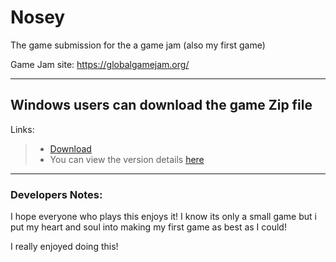 # Nosey
The game submission for the a game jam (also my first game)

Game Jam site: https://globalgamejam.org/

---

## Windows users can download the game Zip file 
Links:
> - [Download](https://github.com/KingOKarma/Nosey/releases/download/1.0/WindowsNoEditor.rar)
> -  You can view the version details [here](https://github.com/KingOKarma/Nosey/releases/tag/1.0)

---
### **Developers Notes:**
I hope everyone who plays this enjoys it!
I know its only a small game but i put my heart and soul into making my first game as best as I could!

I really enjoyed doing this!
